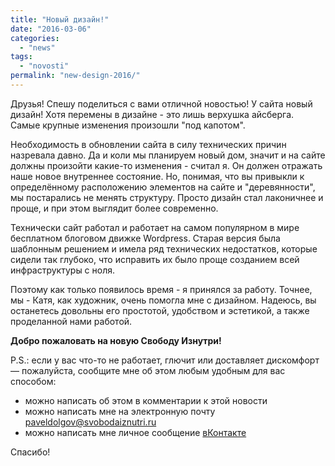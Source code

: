 ```yaml
---
title: "Новый дизайн!"
date: "2016-03-06"
categories: 
  - "news"
tags: 
  - "novosti"
permalink: "new-design-2016/"
---
```


Друзья! Спешу поделиться с вами отличной новостью! У сайта новый дизайн! Хотя перемены в дизайне - это лишь верхушка айсберга. Самые крупные изменения произошли "под капотом".

Необходимость в обновлении сайта в силу технических причин назревала давно. Да и коли мы планируем новый дом, значит и на сайте должны произойти какие-то изменения - считал я. Он должен отражать наше новое внутреннее состояние. Но, понимая, что вы привыкли к определённому расположению элементов на сайте и "деревянности", мы постарались не менять структуру. Просто дизайн стал лаконичнее и проще, и при этом выглядит более современно.

Технически сайт работал и работает на самом популярном в мире бесплатном блоговом движке Wordpress. Старая версия была шаблонным решением и имела ряд технических недостатков, которые сидели так глубоко, что исправить их было проще созданием всей инфраструктуры с ноля.

Поэтому как только появилось время - я принялся за работу. Точнее, мы - Катя, как художник, очень помогла мне с дизайном. Надеюсь, вы останетесь довольны его простотой, удобством и эстетикой, а также проделанной нами работой.

**Добро пожаловать на новую Свободу Изнутри!**

P.S.: если у вас что-то не работает, глючит или доставляет дискомфорт — пожалуйста, сообщите мне об этом любым удобным для вас способом:

- можно написать об этом в комментарии к этой новости
- можно написать мне на электронную почту [paveldolgov@svobodaiznutri.ru](mailto:paveldolgov@svobodaiznutri.ru)
- можно написать мне личное сообщение [вКонтакте](https://vk.com/gotterbild)

Спасибо!
